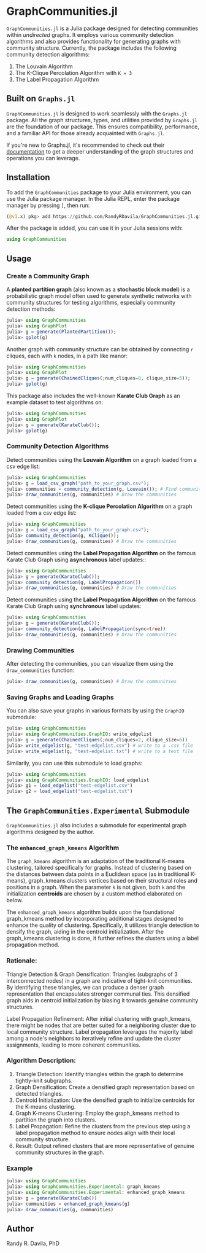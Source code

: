 # GraphCommunities.jl

`GraphCommunities.jl` is a Julia package designed for detecting communities within *undirected* graphs. It employs various community detection algorithms and also provides functionality for generating graphs with community structure. Currently, the package includes the following community detection algorithms:

1. The Louvain Algorithm
2. The K-Clique Percolation Algorithm with `K = 3`
3. The Label Propagation Algorithm

## Built on `Graphs.jl`

`GraphCommunities.jl` is designed to work seamlessly with the `Graphs.jl` package. All the graph structures, types, and utilities provided by `Graphs.jl` are the foundation of our package. This ensures compatibility, performance, and a familiar API for those already acquainted with `Graphs.jl`.

If you're new to Graphs.jl, it's recommended to check out their [documentation](https://github.com/JuliaGraphs/Graphs.jl) to get a deeper understanding of the graph structures and operations you can leverage.

## Installation

To add the `GraphCommunities` package to your Julia environment, you can use the Julia package manager. In the Julia REPL, enter the package manager by pressing `]`, then run:

```julia
(@v1.x) pkg> add https://github.com/RandyRDavila/GraphCommunities.jl.git
```

After the package is added, you can use it in your Julia sessions with:

```julia
using GraphCommunities
```

## Usage

### Create a Community Graph

A **planted partition graph** (also known as a **stochastic block model**) is a probabilistic graph model often used to generate synthetic networks with community structures for testing algorithms, especially community detection methods:
```julia
julia> using GraphCommunities
julia> using GraphPlot
julia> g = generate(PlantedPartition());
julia> gplot(g)
```

Another graph with community structure can be obtained by connecting `r` cliques, each with `k` nodes, in a path like manor:
```julia
julia> using GraphCommunities
julia> using GraphPlot
julia> g = generate(ChainedCliques(;num_cliques=8, clique_size=5));
julia> gplot(g)
```

This package also includes the well-known **Karate Club Graph** as an example dataset to test algorithms on:
```julia
julia> using GraphCommunities
julia> using GraphPlot
julia> g = generate(KarateClub());
julia> gplot(g)
```

### Community Detection Algorithms

Detect communities using the **Louvain Algorithm** on a
graph loaded from a csv edge list:
```julia
julia> using GraphCommunities
julia> g = load_csv_graph("path_to_your_graph.csv");
julia> communities = community_detection(g, Louvain()); # Find communities using the Louvain algorithm
julia> draw_communities(g, communities) # Draw the communities
```

Detect communities using the **K-clique Percolation Algorithm** on a
graph loaded from a csv edge list:
```julia
julia> using GraphCommunities
julia> g = load_csv_graph("path_to_your_graph.csv");
julia> community_detection(g, KClique());
julia> draw_communities(g, communities) # Draw the communities
```

Detect communities using the **Label Propagation Algorithm** on the famous Karate Club Graph using **asynchronous** label updates::
```julia
julia> using GraphCommunities
julia> g = generate(KarateClub());
julia> community_detection(g, LabelPropagation())
julia> draw_communities(g, communities) # Draw the communities
```

Detect communities using the **Label Propagation Algorithm** on the famous Karate Club Graph using **synchronous** label updates:
```julia
julia> using GraphCommunities
julia> g = generate(KarateClub());
julia> community_detection(g, LabelPropagation(sync=true))
julia> draw_communities(g, communities) # Draw the communities
```

### Drawing Communities

After detecting the communities, you can visualize them using the `draw_communities` function:
```julia
julia> draw_communities(g, communities) # Draw the communities
```

### Saving Graphs and Loading Graphs

You can also save your graphs in various formats by using the `GraphIO` submodule:
```julia
julia> using GraphCommunities
julia> using GraphCommunities.GraphIO: write_edgelist
julia> g = generate(ChainedCliques(;num_cliques=2, clique_size=6))
julia> write_edgelist(g, "test-edgelist.csv") # write to a .csv file
julia> write_edgelist(g, "test-edgelist.txt") # write to a text file
```

Similarily, you can use this submodule to load graphs:
```julia
julia> using GraphCommunities
julia> using GraphCommunities.GraphIO: load_edgelist
julia> g1 = load_edgelist("test-edgelist.csv")
julia> g2 = load_edgelist("test-edgelist.txt")
```

## The `GraphCommunities.Experimental` Submodule
`GraphCommunities.jl` also includes a submodule for experimental graph algorithms designed by the author.

### The `enhanced_graph_kmeans` Algorithm

The `graph_kmeans` algorithm is an adaptation of the traditional K-means clustering, tailored specifically for graphs. Instead of clustering based on the distances between data points in a Euclidean space (as in traditional K-means), graph_kmeans clusters vertices based on their structural roles and positions in a graph. When the parameter `k` is not given, both `k` and the initialization **centroids** are chosen by a custom method elaborated on below.

The `enhanced_graph_kmeans` algorithm builds upon the foundational graph_kmeans method by incorporating additional stages designed to enhance the quality of clustering. Specifically, it utilizes triangle detection to densify the graph, aiding in the centroid initialization. After the graph_kmeans clustering is done, it further refines the clusters using a label propagation method.

### Rationale:

Triangle Detection & Graph Densification: Triangles (subgraphs of 3 interconnected nodes) in a graph are indicative of tight-knit communities. By identifying these triangles, we can produce a denser graph representation that encapsulates stronger communal ties. This densified graph aids in centroid initialization by biasing it towards genuine community structures.

Label Propagation Refinement: After initial clustering with graph_kmeans, there might be nodes that are better suited for a neighboring cluster due to local community structure. Label propagation leverages the majority label among a node's neighbors to iteratively refine and update the cluster assignments, leading to more coherent communities.

### Algorithm Description:

1. Triangle Detection: Identify triangles within the graph to determine tightly-knit subgraphs.
2. Graph Densification: Create a densified graph representation based on detected triangles.
3. Centroid Initialization: Use the densified graph to initialize centroids for the K-means clustering.
4. Graph K-means Clustering: Employ the graph_kmeans method to partition the graph into clusters.
5. Label Propagation: Refine the clusters from the previous step using a label propagation method to ensure nodes align with their local community structure.
6. Result: Output refined clusters that are more representative of genuine community structures in the graph.

### Example

```julia
julia> using GraphCommunities
julia> using GraphCommunities.Experimental: graph_kmeans
julia> using GraphCommunities.Experimental: enhanced_graph_kmeans
julia> g = generate(KarateClub())
julia> communities = enhanced_graph_kmeans(g)
julia> draw_communities(g, communities)
```

## Author

Randy R. Davila, PhD